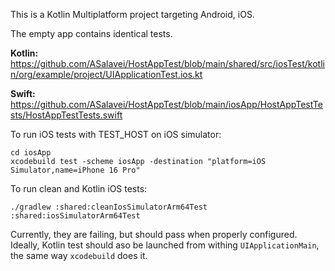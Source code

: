 This is a Kotlin Multiplatform project targeting Android, iOS.

The empty app contains identical tests.

**Kotlin:**
https://github.com/ASalavei/HostAppTest/blob/main/shared/src/iosTest/kotlin/org/example/project/UIApplicationTest.ios.kt

**Swift:**
https://github.com/ASalavei/HostAppTest/blob/main/iosApp/HostAppTestTests/HostAppTestTests.swift

To run iOS tests with TEST_HOST on iOS simulator:
```
cd iosApp
xcodebuild test -scheme iosApp -destination "platform=iOS Simulator,name=iPhone 16 Pro"
```

To run clean and Kotlin iOS tests:
```
./gradlew :shared:cleanIosSimulatorArm64Test :shared:iosSimulatorArm64Test
```
Currently, they are failing, but should pass when properly configured. Ideally, Kotlin test should aso be launched from withing `UIApplicationMain`, the same way `xcodebuild` does it.
